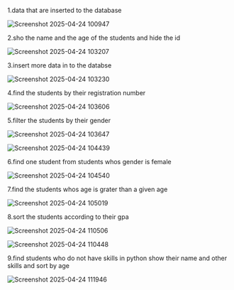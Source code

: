 1.data that are inserted to the database


![Screenshot 2025-04-24 100947](https://github.com/user-attachments/assets/d385dfe5-214e-46cf-ab55-d3574bef1999)


2.sho the name and the age of the students and hide the id

![Screenshot 2025-04-24 103207](https://github.com/user-attachments/assets/10b61477-f98b-4378-b9d8-0599364bd238)

3.insert more data in to the databse

![Screenshot 2025-04-24 103230](https://github.com/user-attachments/assets/5177e2a8-513f-4569-9f34-d13976d4208c)

4.find the students by their registration number

![Screenshot 2025-04-24 103606](https://github.com/user-attachments/assets/3a23a361-22b4-4c43-9765-afc88bf65af4)

5.filter the students by their gender

![Screenshot 2025-04-24 103647](https://github.com/user-attachments/assets/2e3a47fb-dd58-4908-b4a5-4ac03f2cfa27)

![Screenshot 2025-04-24 104439](https://github.com/user-attachments/assets/10ab1a84-89dc-4e45-9724-f49839552d64)

6.find one student from students whos gender is female

![Screenshot 2025-04-24 104540](https://github.com/user-attachments/assets/fabaf45d-29f7-4af9-b7fc-97355ba9b514)

7.find the students whos age is grater than a given age

![Screenshot 2025-04-24 105019](https://github.com/user-attachments/assets/1460d628-5160-4d47-95ab-5122c28cb9bf)


8.sort the students according to their gpa

![Screenshot 2025-04-24 110506](https://github.com/user-attachments/assets/29a19e6f-e79c-499e-862a-1bcc4f6c5b9e)

![Screenshot 2025-04-24 110448](https://github.com/user-attachments/assets/a1103fe5-2a20-4c44-91c9-0c1ab98415bb)

9.find students who do not have skills in python show their name and other skills and sort by age

![Screenshot 2025-04-24 111946](https://github.com/user-attachments/assets/69ff076f-9c4a-4aab-9dfc-e6ce20bd0dcc)






